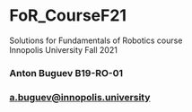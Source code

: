 # FoR_CourseF21
Solutions for Fundamentals of Robotics course \
Innopolis University Fall 2021
### Anton Buguev B19-RO-01
### a.buguev@innopolis.university
